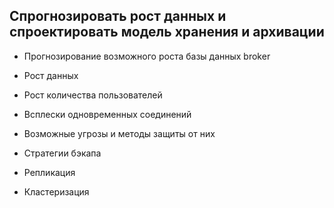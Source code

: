 ## Спрогнозировать рост данных и спроектировать модель хранения и архивации

* Прогнозирование возможного роста базы данных broker

* Рост данных

* Рост количества пользователей

- Всплески одновременных соединений

- Возможные угрозы и методы защиты от них

- Стратегии бэкапа

- Репликация

- Кластеризация
